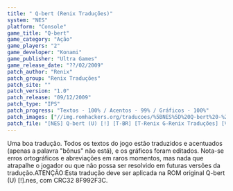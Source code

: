 ```yaml
---
title: " Q-bert (Renix Traduções)"
system: "NES"
platform: "Console"
game_title: "Q-bert"
game_category: "Ação"
game_players: "2"
game_developer: "Konami"
game_publisher: "Ultra Games"
game_release_date: "??/02/2009"
patch_author: "Renix"
patch_group: "Renix Traduções"
patch_site: ""
patch_version: "1.0"
patch_release: "09/12/2009"
patch_type: "IPS"
patch_progress: "Textos - 100% / Acentos - 99% / Gráficos - 100%"
patch_images: ["//img.romhackers.org/traducoes/%5BNES%5D%20Q-bert%20-%20Renix%20Tradu%C3%A7%C3%B5es%20-%201.png","//img.romhackers.org/traducoes/%5BNES%5D%20Q-bert%20-%20Renix%20Tradu%C3%A7%C3%B5es%20-%202.png","//img.romhackers.org/traducoes/%5BNES%5D%20Q-bert%20-%20Renix%20Tradu%C3%A7%C3%B5es%20-%203.png"]
patch_file: "[NES] Q-bert (U) [!] [T-BR] [T-Renix G-Renix Traduções] [V-1.0 A-2009].zip"
---
```

Uma boa tradução. Todos os textos do jogo estão traduzidos e acentuados (apenas a palavra "bônus" não está), e os gráficos foram editados. Nota-se erros ortográficos e abreviações em raros momentos, mas nada que atrapalhe o jogador ou que não possa ser resolvido em futuras versões da tradução.ATENÇÃO:Esta tradução deve ser aplicada na ROM original Q-bert (U) [!].nes, com CRC32 8F992F3C.